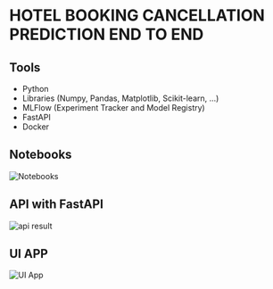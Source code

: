 # HOTEL BOOKING CANCELLATION PREDICTION END TO END

## Tools

- Python
- Libraries (Numpy, Pandas, Matplotlib, Scikit-learn, ...)
- MLFlow (Experiment Tracker and Model Registry)
- FastAPI
- Docker

## Notebooks

![Notebooks](./notebooks)

## API with FastAPI

![api result]('./images/fastAPI_pred.png')

## UI APP

![UI App]('./images/UI_app.png')